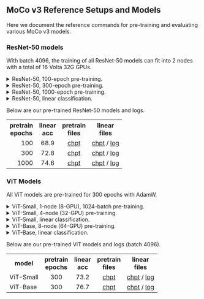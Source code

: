 ## MoCo v3 Reference Setups and Models

Here we document the reference commands for pre-training and evaluating various MoCo v3 models.

### ResNet-50 models

With batch 4096, the training of all ResNet-50 models can fit into 2 nodes with a total of 16 Volta 32G GPUs. 

<details>
<summary>ResNet-50, 100-epoch pre-training.</summary>

On the first node, run:
```
python main_moco.py \
  --moco-m-cos --crop-min=.2 \
  --dist-url 'tcp://[your first node address]:[specified port]' \
  --multiprocessing-distributed --world-size 2 --rank 0 \
  [your imagenet-folder with train and val folders]
```
On the second node, run the same command with `--rank 1`.
</details>

<details>
<summary>ResNet-50, 300-epoch pre-training.</summary>

On the first node, run:
```
python main_moco.py \
  --lr=.3 --epochs=300 \
  --moco-m-cos --crop-min=.2 \
  --dist-url 'tcp://[your first node address]:[specified port]' \
  --multiprocessing-distributed --world-size 2 --rank 0 \
  [your imagenet-folder with train and val folders]
```
On the second node, run the same command with `--rank 1`.
</details>

<details>
<summary>ResNet-50, 1000-epoch pre-training.</summary>

On the first node, run:
```
python main_moco.py \
  --lr=.3 --wd=1.5e-6 --epochs=1000 \
  --moco-m=0.996 --moco-m-cos --crop-min=.2 \
  --dist-url 'tcp://[your first node address]:[specified port]' \
  --multiprocessing-distributed --world-size 2 --rank 0 \
  [your imagenet-folder with train and val folders]
```
On the second node, run the same command with `--rank 1`.
</details>

<details>
<summary>ResNet-50, linear classification.</summary>

Run on single node:
```
python main_lincls.py \
  --dist-url 'tcp://localhost:10001' \
  --multiprocessing-distributed --world-size 1 --rank 0 \
  --pretrained [your checkpoint path]/[your checkpoint file].pth.tar \
  [your imagenet-folder with train and val folders]
```
</details>

Below are our pre-trained ResNet-50 models and logs.

<table><tbody>
<!-- START TABLE -->
<!-- TABLE HEADER -->
<th valign="center">pretrain<br/>epochs</th>
<th valign="center">linear<br/>acc</th>
<th valign="center">pretrain<br/>files</th>
<th valign="center">linear<br/>files</th>
<!-- TABLE BODY -->
<tr>
<td align="right">100</td>
<td align="center">68.9</td>
<td align="center"><a href="https://dl.fbaipublicfiles.com/moco-v3/r-50-100ep/r-50-100ep.pth.tar">chpt</a></td>
<td align="center"><a href="https://dl.fbaipublicfiles.com/moco-v3/r-50-100ep/linear-100ep.pth.tar">chpt</a> /
                  <a href="https://dl.fbaipublicfiles.com/moco-v3/r-50-100ep/linear-100ep.std">log</a></td>
</tr>
<tr>
<td align="right">300</td>
<td align="center">72.8</td>
<td align="center"><a href="https://dl.fbaipublicfiles.com/moco-v3/r-50-300ep/r-50-300ep.pth.tar">chpt</a></td>
<td align="center"><a href="https://dl.fbaipublicfiles.com/moco-v3/r-50-300ep/linear-300ep.pth.tar">chpt</a> /
                  <a href="https://dl.fbaipublicfiles.com/moco-v3/r-50-300ep/linear-300ep.std">log</a></td>
</tr>
<tr>
<td align="right">1000</td>
<td align="center">74.6</td>
<td align="center"><a href="https://dl.fbaipublicfiles.com/moco-v3/r-50-1000ep/r-50-1000ep.pth.tar">chpt</a></td>
<td align="center"><a href="https://dl.fbaipublicfiles.com/moco-v3/r-50-1000ep/linear-1000ep.pth.tar">chpt</a> /
                  <a href="https://dl.fbaipublicfiles.com/moco-v3/r-50-1000ep/linear-1000ep.std">log</a></td>
</tr>
</tbody></table>


### ViT Models

All ViT models are pre-trained for 300 epochs with AdamW.

<details>
<summary>ViT-Small, 1-node (8-GPU), 1024-batch pre-training.</summary>

This setup fits into a single node of 8 Volta 32G GPUs, for ease of debugging.
```
python main_moco.py \
  -a vit_small -b 1024 \
  --optimizer=adamw --lr=1.5e-4 --weight-decay=.1 \
  --epochs=300 --warmup-epochs=40 \
  --stop-grad-conv1 --moco-m-cos --moco-t=.2 \
  --dist-url 'tcp://localhost:10001' \
  --multiprocessing-distributed --world-size 1 --rank 0 \
  [your imagenet-folder with train and val folders]
```

</details>

<details>
<summary>ViT-Small, 4-node (32-GPU) pre-training.</summary>

On the first node, run:
```
python main_moco.py \
  -a vit_small \
  --optimizer=adamw --lr=1.5e-4 --weight-decay=.1 \
  --epochs=300 --warmup-epochs=40 \
  --stop-grad-conv1 --moco-m-cos --moco-t=.2 \
  --dist-url 'tcp://[your first node address]:[specified port]' \
  --multiprocessing-distributed --world-size 8 --rank 0 \
  [your imagenet-folder with train and val folders]
```
On other nodes, run the same command with `--rank 1`, ..., `--rank 3` respectively.
</details>

<details>
<summary>ViT-Small, linear classification.</summary>

Run on single node:
```
python main_lincls.py \
  -a vit_small --lr=3 \
  --dist-url 'tcp://localhost:10001' \
  --multiprocessing-distributed --world-size 1 --rank 0 \
  --pretrained [your checkpoint path]/[your checkpoint file].pth.tar \
  [your imagenet-folder with train and val folders]
```
</details>

<details>
<summary>ViT-Base, 8-node (64-GPU) pre-training.</summary>

```
python main_moco.py \
  -a vit_base \
  --optimizer=adamw --lr=1.5e-4 --weight-decay=.1 \
  --epochs=300 --warmup-epochs=40 \
  --stop-grad-conv1 --moco-m-cos --moco-t=.2 \
  --dist-url 'tcp://[your first node address]:[specified port]' \
  --multiprocessing-distributed --world-size 8 --rank 0 \
  [your imagenet-folder with train and val folders]
```
On other nodes, run the same command with `--rank 1`, ..., `--rank 7` respectively.
</details>

<details>
<summary>ViT-Base, linear classification.</summary>

Run on single node:
```
python main_lincls.py \
  -a vit_base --lr=3 \
  --dist-url 'tcp://localhost:10001' \
  --multiprocessing-distributed --world-size 1 --rank 0 \
  --pretrained [your checkpoint path]/[your checkpoint file].pth.tar \
  [your imagenet-folder with train and val folders]
```
</details>


Below are our pre-trained ViT models and logs (batch 4096).

<table><tbody>
<!-- START TABLE -->
<!-- TABLE HEADER -->
<th valign="center">model</th>
<th valign="center">pretrain<br/>epochs</th>
<th valign="center">linear<br/>acc</th>
<th valign="center">pretrain<br/>files</th>
<th valign="center">linear<br/>files</th>
<!-- TABLE BODY -->
<tr>
<td align="left">ViT-Small</td>
<td align="center">300</td>
<td align="center">73.2</td>
<td align="center"><a href="https://dl.fbaipublicfiles.com/moco-v3/vit-s-300ep/vit-s-300ep.pth.tar">chpt</a></td>
<td align="center"><a href="https://dl.fbaipublicfiles.com/moco-v3/vit-s-300ep/linear-vit-s-300ep.pth.tar">chpt</a> /
                  <a href="https://dl.fbaipublicfiles.com/moco-v3/vit-s-300ep/linear-vit-s-300ep.std">log</a></td>
</tr>
<tr>
<td align="left">ViT-Base</td>
<td align="center">300</td>
<td align="center">76.7</td>
<td align="center"><a href="https://dl.fbaipublicfiles.com/moco-v3/vit-b-300ep/vit-b-300ep.pth.tar">chpt</a></td>
<td align="center"><a href="https://dl.fbaipublicfiles.com/moco-v3/vit-b-300ep/linear-vit-b-300ep.pth.tar">chpt</a> /
                  <a href="https://dl.fbaipublicfiles.com/moco-v3/vit-b-300ep/linear-vit-b-300ep.std">log</a></td>
</tr>
</tbody></table>
